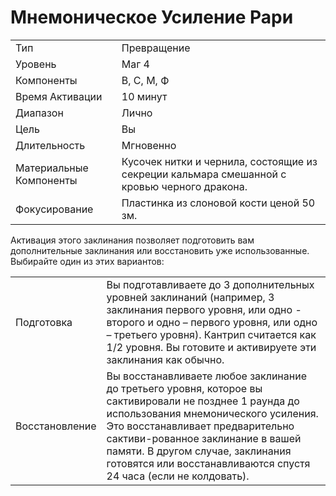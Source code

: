 # Мнемоническое Усиление Рари

|                         |                                                                                             |
| ----------------------- | ------------------------------------------------------------------------------------------- |
| Тип                     | Превращение                                                                                 |
| Уровень                 | Маг 4                                                                                       |
| Компоненты              | В, С, М, Ф                                                                                  |
| Время Активации         | 10 минут                                                                                    |
| Диапазон                | Лично                                                                                       |
| Цель                    | Вы                                                                                          |
| Длительность            | Мгновенно                                                                                   |
| Материальные Компоненты | Кусочек нитки и чернила, состоящие из секреции кальмара смешанной с кровью черного дракона. |
| Фокусирование           | Пластинка из слоновой кости ценой 50 зм.                                                    |

Активация этого заклинания позволяет подготовить вам дополнительные заклинания или восстановить уже использованные. Выбирайте один из этих вариантов:

|                |                                                                                                                                                                                                                                                                                                                                |
| -------------- | ------------------------------------------------------------------------------------------------------------------------------------------------------------------------------------------------------------------------------------------------------------------------------------------------------------------------------ |
| Подготовка     | Вы подготавливаете до 3 дополнительных уровней заклинаний (например, 3 заклинания первого уровня, или одно - второго и одно – первого уровня, или одно – третьего уровня). Кантрип считается как 1/2 уровня. Вы готовите и активируете эти заклинания как обычно.                                                              |
| Восстановление | Вы восстанавливаете любое заклинание до третьего уровня, которое вы сактивировали не позднее 1 раунда до использования мнемонического усиления. Это восстанавливает предварительно сактиви-рованное заклинание в вашей памяти. В другом случае, заклинания готовятся или восстанавливаются спустя 24 часа (если не колдовать). |

